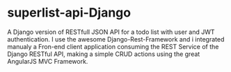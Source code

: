 # superlist-api-Django 
A Django version of RESTfull JSON API for a todo list with user and JWT authentication. I use the awesome Django-Rest-Framework and i integrated manualy a Fron-end client application consuming the REST Service of the Django RESTful API, making a simple CRUD actions using the great AngularJS MVC Framework.
